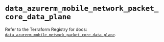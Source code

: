 # `data_azurerm_mobile_network_packet_core_data_plane`

Refer to the Terraform Registry for docs: [`data_azurerm_mobile_network_packet_core_data_plane`](https://registry.terraform.io/providers/hashicorp/azurerm/4.27.0/docs/data-sources/mobile_network_packet_core_data_plane).
